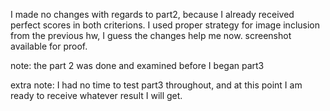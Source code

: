 I made no changes with regards to part2,
because I already received perfect scores in both criterions. I used proper strategy for image inclusion from the previous hw, I guess the changes help me now. screenshot available for proof.

note: the part 2 was done and examined before I began part3

extra note:
I had no time to test part3 throughout, and at this point
I am ready to receive whatever result I will get.